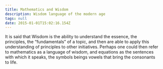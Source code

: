 ```yaml
---
title: Mathematics and Wisdom
description: Wisdom language of the modern age
tags: null
date: 2015-01-01T15:02:16.154Z
---
```


It is said that Wisdom is the ability to understand the essence, the principles, the “fundamentals” of a topic, and then are able to apply this understanding of principles to other initiatives. Perhaps one could then refer to mathematics as a language of wisdom, and equations as the sentences with which it speaks, the symbols beings vowels that bring the consonants to life.
